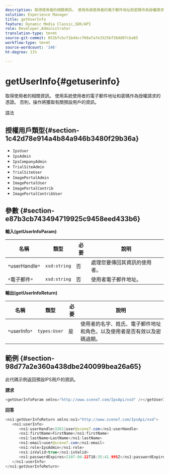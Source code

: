 ```yaml
---
description: 取得使用者的相關資訊。 使用系統使用者的電子郵件地址和密碼作為授權請求的憑證。 否則，操作將獲取有關預設用戶的資訊。
solution: Experience Manager
title: getUserInfo
feature: Dynamic Media Classic,SDK/API
role: Developer,Administrator
translation-type: tm+mt
source-git-commit: 052bfcbcf1bd4ccf60afa7e3325bf58dd07cba85
workflow-type: tm+mt
source-wordcount: '146'
ht-degree: 11%

---
```



# getUserInfo{#getuserinfo}

取得使用者的相關資訊。 使用系統使用者的電子郵件地址和密碼作為授權請求的憑證。 否則，操作將獲取有關預設用戶的資訊。

語法

## 授權用戶類型{#section-1c42d78e914a4b84a946b3480f29b36a}

* `IpsUser`
* `IpsAdmin`
* `IpsCompanyAdmin`
* `TrialSiteAdmin`
* `TrialSiteUser`
* `ImagePortalAdmin`
* `ImagePortalUser`
* `ImagePortalContrib`
* `ImagePortalContribUser`

## 參數 {#section-e87b3cb743494719925c9458eed433b6}

**輸入(getUserInfoParam)**

| 名稱 | 類型 | 必要 | 說明 |
|---|---|---|---|
| `*`userHandle`*` | `xsd:string` | 否 | 處理您要傳回其資訊的使用者。 |
| `*`電子郵件`*` | `xsd:string` | 否 | 使用者電子郵件地址。 |

**輸出(getUserInfoReturn)**

| 名稱 | 類型 | 必要 | 說明 |
|---|---|---|---|
| `*`userInfo`*` | `types:User` | 是 | 使用者的名字、姓氏、電子郵件地址和角色，以及使用者是否有效以及密碼過期。 |

## 範例 {#section-98d77a2e360a438dbe240099bea26a65}

此代碼示例返回預設IPS用戶的資訊。

**請求**

```java
<getUserInfoParam xmlns="http://www.scene7.com/IpsApi/xsd" /></getUserInfoParam>
```

**回答**

```java
<ns1:getUserInfoReturn xmlns:ns1="http://www.scene7.com/IpsApi/xsd"> 
   <ns1:userInfo> 
      <ns1:userHandle>3261|user@scene7.com</ns1:userHandle> 
      <ns1:firstName>FirstName</ns1:firstName> 
      <ns1:lastName>LastName</ns1:lastName> 
      <ns1:email>user@scene7.com</ns1:email> 
      <ns1:role>IpsAdmin</ns1:role> 
      <ns1:isValid>true</ns1:isValid> 
      <ns1:passwordExpires>2107-04-22T18:35:41.995Z</ns1:passwordExpires> 
   </ns1:userInfo> 
</ns1:getUserInfoReturn>
```

